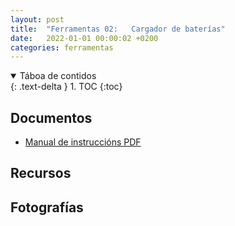 ```yaml
---
layout: post
title:  "Ferramentas 02:   Cargador de baterías"
date:   2022-01-01 00:00:02 +0200
categories: ferramentas
---
```


<details open markdown="block">
  <summary>
    Táboa de contidos
  </summary>
  {: .text-delta }
1. TOC
{:toc}
</details>


## Documentos
* [ Manual de instruccións PDF]({{site.baseurl}}/taller/ferramentas/cargador_bateria/manual_cargador_ce-bc-1-m.pdf)


## Recursos



## Fotografías

